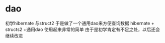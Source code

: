 # dao
初学hibernate 与struct2 于是做了一个通用dao来方便查询数据 hibernate + structs2 +通用dao 使用起来非常的简单 由于是初学肯定有不足之处，以后还会继续改进
